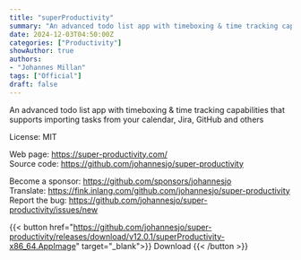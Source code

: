 ```yaml
---
title: "superProductivity"
summary: "An advanced todo list app with timeboxing & time tracking capabilities that supports importing tasks from your calendar, Jira, GitHub and others"
date: 2024-12-03T04:50:00Z
categories: ["Productivity"]
showAuthor: true
authors:
- "Johannes Millan"
tags: ["Official"]
draft: false
---
```


An advanced todo list app with timeboxing & time tracking capabilities that supports importing tasks from your calendar, Jira, GitHub and others

License: MIT

Web page: <https://super-productivity.com/>  
Source code: <https://github.com/johannesjo/super-productivity>

Become a sponsor: <https://github.com/sponsors/johannesjo>  
Translate: <https://fink.inlang.com/github.com/johannesjo/super-productivity>  
Report the bug: <https://github.com/johannesjo/super-productivity/issues/new>  

{{< button href="https://github.com/johannesjo/super-productivity/releases/download/v12.0.1/superProductivity-x86_64.AppImage" target="_blank">}}
Download
{{< /button >}}